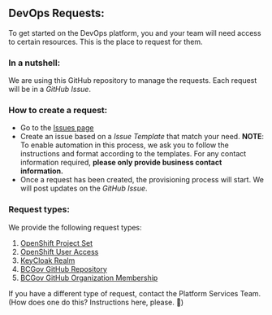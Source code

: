 ## DevOps Requests:
To get started on the DevOps platform, you and your team will need access to certain resources. This is the place to request for them.

### In a nutshell:
We are using this GitHub repository to manage the requests. Each request will be in a _GitHub Issue_.

### How to create a request:
- Go to the [Issues page](https://github.com/BCDevOps/devops-requests/issues)
- Create an issue based on a _Issue Template_ that match your need. **NOTE**: To enable automation in this process, we ask you to follow the instructions and format according to the templates. For any contact information required, __please only provide  business contact information.__
- Once a request has been created, the provisioning process will start. We will post updates on the _GitHub Issue_.


### Request types:
We provide the following request types:

1. [OpenShift Project Set](https://github.com/BCDevOps/devops-requests/issues/new?template=openshift_project_request.md)
2. [OpenShift User Access](https://github.com/BCDevOps/devops-requests/issues/new?template=openshift_user_access_request.md)
3. [KeyCloak Realm](https://github.com/BCDevOps/devops-requests/issues/new?template=keycloak_realm_request.md)
4. [BCGov GitHub Repository](https://github.com/BCDevOps/devops-requests/issues/new?template=github_repo_request.md)
5. [BCGov GitHub Organization Membership](https://github.com/BCDevOps/devops-requests/issues/new?template=github_user_access_request.md)

If you have a different type of request, contact the Platform Services Team. (How does one do this? Instructions here, please. 🙂)

